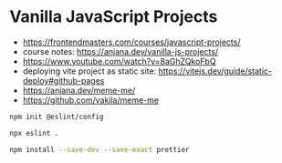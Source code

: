 # Vanilla JavaScript Projects

* <https://frontendmasters.com/courses/javascript-projects/>
* course notes: <https://anjana.dev/vanilla-js-projects/>
* <https://www.youtube.com/watch?v=8aGhZQkoFbQ>
* deploying vite project as static site: <https://vitejs.dev/guide/static-deploy#github-pages>
* <https://anjana.dev/meme-me/>
* <https://github.com/vakila/meme-me>

```bash
npm init @eslint/config

npx eslint .
```

```bash
npm install --save-dev --save-exact prettier
```